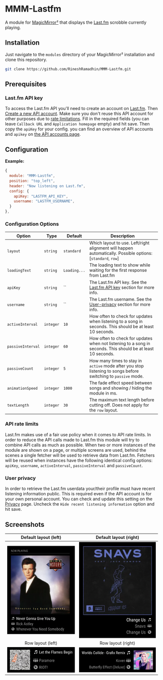 # MMM-Lastfm

A module for [MagicMirror²](https://github.com/MichMich/MagicMirror) that displays the [Last.fm](https://www.last.fm/) scrobble currently playing.

## Installation

Just navigate to the `modules` directory of your MagicMirror² installation and clone this repository.

```sh
git clone https://github.com/RineshRamadhin/MMM-Lastfm.git
```

## Prerequisites

### Last.fm API key

To access the Last.fm API you'll need to create an account on [Last.fm](https://www.last.fm/join).
Then [Create a new API account](https://www.last.fm/api/account/create). Make sure you don't reuse this API account for other purposes due to [rate limitations](#api-rate-limits).
Fill in the required fields (you can leave `Callback URL` and `Application homepage` empty) and hit save.
Then copy the `apiKey` for your config. you can find an overview of API accounts and `apikey` on [the API accounts page](https://www.last.fm/api/accounts).

## Configuration

**Example:**

```js
{
  module: "MMM-Lastfm",
  position: "top_left",
  header: "Now listening on Last.fm",
  config: {
    apiKey: "LASTFM_API_KEY",
    username: "LASTFM_USERNAME",
  }
},
```

### Configuration Options

| **Option**        | **Type**   | **Default**    | **Description**                                                                                                |
| ----------------- | ---------- | -------------- | -------------------------------------------------------------------------------------------------------------- |
| `layout`          | `string`   | `standard`     | Which layout to use. Left/right alignment will happen automatically. Possible options: [`standard`, `row`]     |
| `loadingText`     | `string`   | `Loading...`   | The loading text to show while waiting for the first response from Last.fm                                     |
| `apiKey`          | `string`   | ``             | The Last.fm API key. See the [Last.fm API key](#lastfm-api-key) section for more info.                         |
| `username`        | `string`   | ``             | The Last.fm username. See the [User-privacy](#user-privacy) section for more info.                             |
| `activeInterval`  | `integer`  | `10`           | How often to check for updates when listening to a song in seconds. This should be at least 10 seconds.        |
| `passiveInterval` | `integer`  | `60`           | How often to check for updates when not listening to a song in seconds. This should be at least 10 seconds.    |
| `passiveCount`    | `integer`  | `5`            | How many times to stay in `active` mode after you stop listening to songs before switching to `passive` mode.  |
| `animationSpeed`  | `integer`  | `1000`         | The fade effect speed between songs and showing / hiding the module in ms.                                     |
| `textLength`      | `integer`  | `30`           | The maximum text length before cutting off. Does not apply for the `row` layout.                               |

### API rate limits
Last.fm makes use of a fair use policy when it comes to API rate limits. In order to reduce the API calls made to Last.fm this module will try to combine API calls as much as possible. When two or more instances of the module are shown on a page, or multiple screens are used, behind the scenes a single fetcher will be used to retrieve data from Last.fm. Fetchers will be reused when instances have the following identical config options: `apiKey`, `username`, `activeInterval`, `passiveInterval` and `passiveCount`.

### User privacy
In order to retrieve the Last.fm userdata your/their profile must have recent listening information public. This is required even if the API account is for your own personal account. 
You can check and update this setting on the [Privacy](https://www.last.fm/settings/privacy) page. Uncheck the `Hide recent listening information` option and hit save.

## Screenshots

Default layout (left)          |  Default layout (right)
:-----------------------------:|:-----------------------------:
![](./assets/default-left.png) |![](./assets/default-right.png)
Row layout (left)              |  Row layout (right)
![](./assets/row-left.png)     |![](./assets/row-right.png)
